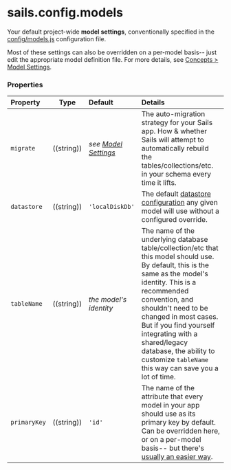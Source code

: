 # sails.config.models

Your default project-wide **model settings**, conventionally specified in the [config/models.js](http://sailsjs.com/documentation/anatomy/myApp/config/models-js) configuration file.

Most of these settings can also be overridden on a per-model basis-- just edit the appropriate model definition file.  For more details, see [Concepts > Model Settings](http://sailsjs.com/documentation/concepts/orm/model-settings).

### Properties


  Property             | Type         | Default                         | Details
 :---------------------|:------------:|:------------------------------- |:--------
 `migrate`             | ((string))   | _see [Model Settings](http://sailsjs.com/documentation/concepts/orm/model-settings)_        | The auto-migration strategy for your Sails app.  How & whether Sails will attempt to automatically rebuild the tables/collections/etc. in your schema every time it lifts.
 `datastore`           | ((string))   | `'localDiskDb'`                 | The default [datastore configuration](http://sailsjs.com/documentation/reference/sails-config/sails-config-datastores) any given model will use without a configured override.
 `tableName`           | ((string))   | _the model's identity_  | The name of the underlying database table/collection/etc that this model should use.  By default, this is the same as the model's identity.  This is a recommended convention, and shouldn't need to be changed in most cases.  But if you find yourself integrating with a shared/legacy database, the ability to customize `tableName` this way can save you a lot of time.
 `primaryKey`          | ((string))   | `'id'`             | The name of the attribute that every model in your app should use as its primary key by default.  Can be overridden here, or on a per-model basis-- but there's [usually an easier way](http://sailsjs.com/documentation/concepts/models-and-orm/model-settings#?primarykey).

<docmeta name="displayName" value="sails.config.models">
<docmeta name="pageType" value="property">
